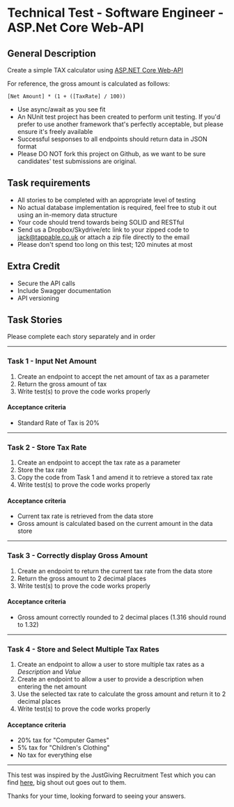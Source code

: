 # Technical Test - Software Engineer - ASP.Net Core Web-API

## General Description

Create a simple TAX calculator using [ASP.NET Core Web-API](https://docs.microsoft.com/en-us/aspnet/core/web-api)

For reference, the gross amount is calculated as follows:

`[Net Amount] * (1 + ([TaxRate] / 100))`

- Use async/await as you see fit
- An NUnit test project has been created to perform unit testing. If you'd prefer to use another framework that's perfectly acceptable, but please ensure it's freely available
- Successful sesponses to all endpoints should return data in JSON format
- Please DO NOT fork this project on Github, as we want to be sure candidates' test submissions are original.

## Task requirements

- All stories to be completed with an appropriate level of testing
- No actual database implementation is required, feel free to stub it out using an in-memory data structure
- Your code should trend towards being SOLID and RESTful
- Send us a Dropbox/Skydrive/etc link to your zipped code to jack@tappable.co.uk or attach a zip file directly to the email
- Please don't spend too long on this test; 120 minutes at most

## Extra Credit

- Secure the API calls
- Include Swagger documentation
- API versioning

## Task Stories

Please complete each story separately and in order

---

### Task 1 - Input Net Amount

1. Create an endpoint to accept the net amount of tax as a parameter
2. Return the gross amount of tax
3. Write test(s) to prove the code works properly

#### Acceptance criteria

- Standard Rate of Tax is 20%

---

### Task 2 - Store Tax Rate

1. Create an endpoint to accept the tax rate as a parameter
2. Store the tax rate
3. Copy the code from Task 1 and amend it to retrieve a stored tax rate
4. Write test(s) to prove the code works properly

#### Acceptance criteria

- Current tax rate is retrieved from the data store
- Gross amount is calculated based on the current amount in the data store

---

### Task 3 - Correctly display Gross Amount

1. Create an endpoint to return the current tax rate from the data store
2. Return the gross amount to 2 decimal places
3. Write test(s) to prove the code works properly

#### Acceptance criteria

- Gross amount correctly rounded to 2 decimal places (1.316 should round to 1.32)

---

### Task 4 - Store and Select Multiple Tax Rates

1. Create an endpoint to allow a user to store multiple tax rates as a *Description* and *Value*
2. Create an endpoint to allow a user to provide a description when entering the net amount
3. Use the selected tax rate to calculate the gross amount and return it to 2 decimal places
4. Write test(s) to prove the code works properly

#### Acceptance criteria

- 20% tax for "Computer Games"
- 5% tax for "Children's Clothing"
- No tax for everything else

---

This test was inspired by the JustGiving Recruitment Test which you can find [here](https://github.com/JustGiving/Recruitment-Test), big shout out goes out to them.

Thanks for your time, looking forward to seeing your answers.
